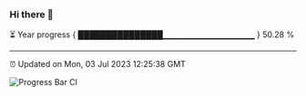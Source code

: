 ### Hi there 👋

⏳ Year progress { ███████████████▁▁▁▁▁▁▁▁▁▁▁▁▁▁▁ } 50.28 %

---

⏰ Updated on Mon, 03 Jul 2023 12:25:38 GMT

![Progress Bar CI](https://github.com/liununu/liununu/workflows/Progress%20Bar%20CI/badge.svg)
